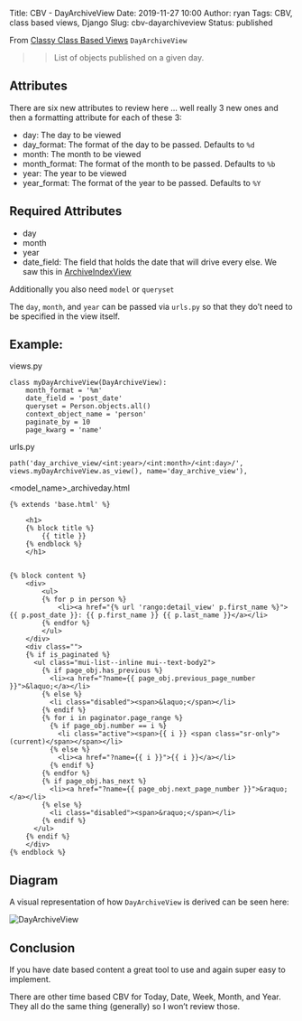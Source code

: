 Title: CBV - DayArchiveView
Date: 2019-11-27 10:00
Author: ryan
Tags: CBV, class based views, Django
Slug: cbv-dayarchiveview
Status: published

From [Classy Class Based Views](http://ccbv.co.uk/projects/Django/2.2/django.views.generic.dates/DayArchiveView/) `DayArchiveView`

> > List of objects published on a given day.

## Attributes

There are six new attributes to review here … well really 3 new ones and then a formatting attribute for each of these 3:

-   day: The day to be viewed
-   day_format: The format of the day to be passed. Defaults to `%d`
-   month: The month to be viewed
-   month_format: The format of the month to be passed. Defaults to `%b`
-   year: The year to be viewed
-   year_format: The format of the year to be passed. Defaults to `%Y`

## Required Attributes

-   day
-   month
-   year
-   date_field: The field that holds the date that will drive every else. We saw this in [ArchiveIndexView](/cbv-archiveindexview)

Additionally you also need `model` or `queryset`

The `day`, `month`, and `year` can be passed via `urls.py` so that they do’t need to be specified in the view itself.

## Example:

views.py

    class myDayArchiveView(DayArchiveView):
        month_format = '%m'
        date_field = 'post_date'
        queryset = Person.objects.all()
        context_object_name = 'person'
        paginate_by = 10
        page_kwarg = 'name'

urls.py

    path('day_archive_view/<int:year>/<int:month>/<int:day>/', views.myDayArchiveView.as_view(), name='day_archive_view'),

\<model_name\>\_archiveday.html

    {% extends 'base.html' %}

        <h1>
        {% block title %}
            {{ title }}
        {% endblock %}
        </h1>


    {% block content %}
        <div>
            <ul>
            {% for p in person %}
                <li><a href="{% url 'rango:detail_view' p.first_name %}">{{ p.post_date }}: {{ p.first_name }} {{ p.last_name }}</a></li>
            {% endfor %}
            </ul>
        </div>
        <div class="">
        {% if is_paginated %}
          <ul class="mui-list--inline mui--text-body2">
            {% if page_obj.has_previous %}
              <li><a href="?name={{ page_obj.previous_page_number }}">&laquo;</a></li>
            {% else %}
              <li class="disabled"><span>&laquo;</span></li>
            {% endif %}
            {% for i in paginator.page_range %}
              {% if page_obj.number == i %}
                <li class="active"><span>{{ i }} <span class="sr-only">(current)</span></span></li>
              {% else %}
                <li><a href="?name={{ i }}">{{ i }}</a></li>
              {% endif %}
            {% endfor %}
            {% if page_obj.has_next %}
              <li><a href="?name={{ page_obj.next_page_number }}">&raquo;</a></li>
            {% else %}
              <li class="disabled"><span>&raquo;</span></li>
            {% endif %}
          </ul>
        {% endif %}
        </div>
    {% endblock %}

## Diagram

A visual representation of how `DayArchiveView` is derived can be seen here:

![DayArchiveView](https://yuml.me/diagram/plain;/class/%5BMultipleObjectTemplateResponseMixin%7Bbg:white%7D%5D%5E-%5BDayArchiveView%7Bbg:green%7D%5D,%20%5BTemplateResponseMixin%7Bbg:white%7D%5D%5E-%5BMultipleObjectTemplateResponseMixin%7Bbg:white%7D%5D,%20%5BBaseDayArchiveView%7Bbg:white%7D%5D%5E-%5BDayArchiveView%7Bbg:green%7D%5D,%20%5BYearMixin%7Bbg:white%7D%5D%5E-%5BBaseDayArchiveView%7Bbg:white%7D%5D,%20%5BMonthMixin%7Bbg:white%7D%5D%5E-%5BBaseDayArchiveView%7Bbg:white%7D%5D,%20%5BDayMixin%7Bbg:white%7D%5D%5E-%5BBaseDayArchiveView%7Bbg:white%7D%5D,%20%5BBaseDateListView%7Bbg:white%7D%5D%5E-%5BBaseDayArchiveView%7Bbg:white%7D%5D,%20%5BMultipleObjectMixin%7Bbg:white%7D%5D%5E-%5BBaseDateListView%7Bbg:white%7D%5D,%20%5BContextMixin%7Bbg:white%7D%5D%5E-%5BMultipleObjectMixin%7Bbg:white%7D%5D,%20%5BDateMixin%7Bbg:white%7D%5D%5E-%5BBaseDateListView%7Bbg:white%7D%5D,%20%5BView%7Bbg:lightblue%7D%5D%5E-%5BBaseDateListView%7Bbg:white%7D%5D.svg)

## Conclusion

If you have date based content a great tool to use and again super easy to implement.

There are other time based CBV for Today, Date, Week, Month, and Year. They all do the same thing (generally) so I won’t review those.
